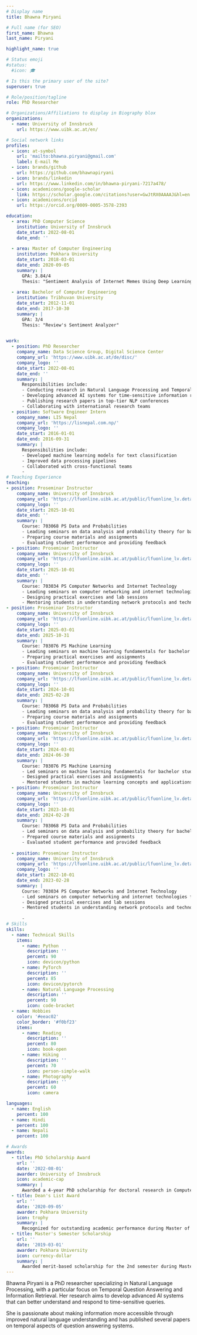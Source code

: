 ```yaml
---
# Display name
title: Bhawna Piryani

# Full name (for SEO)
first_name: Bhawna
last_name: Piryani

highlight_name: true

# Status emoji
#status:
  #icon: 🎓

# Is this the primary user of the site?
superuser: true

# Role/position/tagline
role: PhD Researcher

# Organizations/Affiliations to display in Biography blox
organizations:
  - name: University of Innsbruck
    url: https://www.uibk.ac.at/en/

# Social network links
profiles:
  - icon: at-symbol
    url: 'mailto:bhawna.piryani@gmail.com'
    label: E-mail Me
  - icon: brands/github
    url: https://github.com/bhawnapiryani
  - icon: brands/linkedin
    url: https://www.linkedin.com/in/bhawna-piryani-7217a478/
  - icon: academicons/google-scholar
    link: https://scholar.google.com/citations?user=GwJtRX0AAAAJ&hl=en
  - icon: academicons/orcid
    url: https://orcid.org/0009-0005-3578-2393

education:
  - area: PhD Computer Science
    institution: University of Innsbruck
    date_start: 2022-08-01
    date_end: ''
    
  - area: Master of Computer Engineering
    institution: Pokhara University
    date_start: 2018-03-01
    date_end: 2020-09-05
    summary: |
      GPA: 3.84/4  
      Thesis: "Sentiment Analysis of Internet Memes Using Deep Learning Approaches"
    
  - area: Bachelor of Computer Engineering
    institution: Tribhuvan University
    date_start: 2012-11-01
    date_end: 2017-10-30
    summary: |
      GPA: 3/4  
      Thesis: "Review's Sentiment Analyzer"
      

work:
  - position: PhD Researcher
    company_name: Data Science Group, Digital Science Center
    company_url: 'https://www.uibk.ac.at/de/disc/'
    company_logo: ''
    date_start: 2022-08-01
    date_end: ''
    summary: |
      Responsibilities include:
      - Conducting research in Natural Language Processing and Temporal Question Answering
      - Developing advanced AI systems for time-sensitive information retrieval
      - Publishing research papers in top-tier NLP conferences
      - Collaborating with international research teams
  - position: Software Engineer Intern
    company_name: LIS Nepal
    company_url: 'https://lisnepal.com.np/'
    company_logo: ''
    date_start: 2016-01-01
    date_end: 2016-09-31
    summary: |
      Responsibilities include:
      - Developed machine learning models for text classification
      - Improved data processing pipelines
      - Collaborated with cross-functional teams
      - 
# Teaching Experience
teaching:
- position: Proseminar Instructor
    company_name: University of Innsbruck
    company_url: 'https://lfuonline.uibk.ac.at/public/lfuonline_lv.details?sem_id_in=25W&lvnr_id_in=703068&sprache_in=en'
    company_logo: ''
    date_start: 2025-10-01
    date_end: ''
    summary: |
      Course: 703068 PS Data and Probabilities
      - Leading seminars on data analysis and probability theory for bachelor students
      - Preparing course materials and assignments
      - Evaluating student performance and providing feedback
  - position: Proseminar Instructor
    company_name: University of Innsbruck
    company_url: 'https://lfuonline.uibk.ac.at/public/lfuonline_lv.details?sem_id_in=25W&lvnr_id_in=703034&sprache_in=en'
    company_logo: ''
    date_start: 2025-10-01
    date_end: ''
    summary: |
      Course: 703034 PS Computer Networks and Internet Technology
      - Leading seminars on computer networking and internet technologies for bachelor students
      - Designing practical exercises and lab sessions
      - Mentoring students in understanding network protocols and technologies
- position: Proseminar Instructor
    company_name: University of Innsbruck
    company_url: 'https://lfuonline.uibk.ac.at/public/lfuonline_lv.details?sem_id_in=25S&lvnr_id_in=703076&sprache_in=en'
    company_logo: ''
    date_start: 2025-03-01
    date_end: 2025-10-31
    summary: |
      Course: 703076 PS Machine Learning
      - Leading seminars on machine learning fundamentals for bachelor students
      - Preparing practical exercises and assignments
      - Evaluating student performance and providing feedback
  - position: Proseminar Instructor
    company_name: University of Innsbruck
    company_url: 'https://lfuonline.uibk.ac.at/public/lfuonline_lv.details?sem_id_in=24W&lvnr_id_in=703068&sprache_in=en'
    company_logo: ''
    date_start: 2024-10-01
    date_end: 2025-02-28
    summary: |
      Course: 703068 PS Data and Probabilities
      - Leading seminars on data analysis and probability theory for bachelor students
      - Preparing course materials and assignments
      - Evaluating student performance and providing feedback
  - position: Proseminar Instructor
    company_name: University of Innsbruck
    company_url: 'https://lfuonline.uibk.ac.at/public/lfuonline_lv.details?sem_id_in=24S&lvnr_id_in=703076&sprache_in=en'
    company_logo: ''
    date_start: 2024-03-01
    date_end: 2024-06-30
    summary: |
      Course: 703076 PS Machine Learning
      - Led seminars on machine learning fundamentals for bachelor students
      - Designed practical exercises and assignments
      - Mentored students in machine learning concepts and applications
  - position: Proseminar Instructor
    company_name: University of Innsbruck
    company_url: 'https://lfuonline.uibk.ac.at/public/lfuonline_lv.details?sem_id_in=23W&lvnr_id_in=703068&sprache_in=en'
    company_logo: ''
    date_start: 2023-10-01
    date_end: 2024-02-28
    summary: |
      Course: 703068 PS Data and Probabilities
      - Led seminars on data analysis and probability theory for bachelor students
      - Prepared course materials and assignments
      - Evaluated student performance and provided feedback
      
  - position: Proseminar Instructor
    company_name: University of Innsbruck
    company_url: 'https://lfuonline.uibk.ac.at/public/lfuonline_lv.details?sem_id_in=22W&lvnr_id_in=703034&sprache_in=en'
    company_logo: ''
    date_start: 2022-10-01
    date_end: 2023-02-28
    summary: |
      Course: 703034 PS Computer Networks and Internet Technology
      - Led seminars on computer networking and internet technologies for bachelor students
      - Designed practical exercises and lab sessions
      - Mentored students in understanding network protocols and technologies
   
      - 
# Skills
skills:
  - name: Technical Skills
    items:
      - name: Python
        description: ''
        percent: 90
        icon: devicon/python
      - name: PyTorch
        description: ''
        percent: 85
        icon: devicon/pytorch
      - name: Natural Language Processing
        description: ''
        percent: 90
        icon: code-bracket
  - name: Hobbies
    color: '#eeac02'
    color_border: '#f0bf23'
    items:
      - name: Reading
        description: ''
        percent: 80
        icon: book-open
      - name: Hiking
        description: ''
        percent: 70
        icon: person-simple-walk
      - name: Photography
        description: ''
        percent: 60
        icon: camera

languages:
  - name: English
    percent: 100
  - name: Hindi
    percent: 100
  - name: Nepali
    percent: 100

# Awards
awards:
  - title: PhD Scholarship Award
    url: ''
    date: '2022-08-01'
    awarder: University of Innsbruck
    icon: academic-cap
    summary: |
      Awarded a 4-year PhD scholarship for doctoral research in Computer Science at the University of Innsbruck.
  - title: Dean's List Award
    url: ''
    date: '2020-09-05'
    awarder: Pokhara University
    icon: trophy
    summary: |
      Recognized for outstanding academic performance during Master of Computer Engineering program with a GPA of 3.84/4.
  - title: Master's Semester Scholarship
    url: ''
    date: '2019-03-01'
    awarder: Pokhara University
    icon: currency-dollar
    summary: |
      Awarded merit-based scholarship for the 2nd semester during Master of Computer Engineering program..
---
```


Bhawna Piryani is a PhD researcher specializing in Natural Language Processing, with a particular focus on Temporal Question Answering and Information Retrieval. Her research aims to develop advanced AI systems that can better understand and respond to time-sensitive queries.

She is passionate about making information more accessible through improved natural language understanding and has published several papers on temporal aspects of question answering systems.
